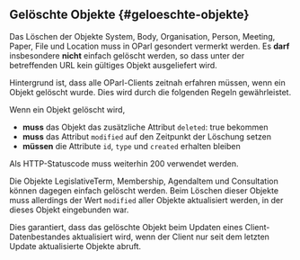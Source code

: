 ## Gelöschte Objekte {#geloeschte-objekte}

Das Löschen der Objekte System, Body, Organisation, Person, Meeting, Paper, File und Location
muss in OParl gesondert vermerkt werden. Es **darf** insbesondere **nicht** einfach gelöscht werden,
so dass unter der betreffenden URL kein gültiges Objekt ausgeliefert wird.

Hintergrund ist, dass alle OParl-Clients zeitnah erfahren müssen,
wenn ein Objekt gelöscht wurde. Dies wird durch die folgenden Regeln
gewährleistet.

Wenn ein Objekt gelöscht wird,

* **muss** das Objekt das zusätzliche Attribut `deleted`: true bekommen
* **muss** das Attribut `modified` auf den Zeitpunkt der Löschung setzen
* **müssen** die Attribute `id`, `type` und `created` erhalten bleiben

Als HTTP-Statuscode muss weiterhin 200 verwendet werden.

Die Objekte LegislativeTerm, Membership, AgendaItem und Consultation können dagegen einfach
gelöscht werden. Beim Löschen dieser Objekte muss allerdings der Wert `modified` aller
Objekte aktualisiert werden, in der dieses Objekt eingebunden war.

Dies garantiert, dass das gelöschte Objekt beim Updaten eines Client-Datenbestandes
aktualisiert wird, wenn der Client nur seit dem letzten Update aktualisierte Objekte abruft.
